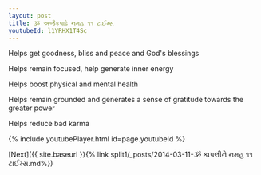 ```yaml
---
layout: post
title: ૐ અજૈકપાઢે નમહ ૧૧ ટાઈમ્સ
youtubeId: l1YRHX1T4Sc
---
```

 
 
Helps get goodness, bliss and peace and God's blessings
 
Helps remain focused, help generate inner energy 
 
Helps boost physical and mental health 
 
Helps remain grounded and generates a sense of gratitude towards the greater power 
 
Helps reduce bad karma
 
 
 
 


{% include youtubePlayer.html id=page.youtubeId %}
 
[Next]({{ site.baseurl }}{% link  split1/_posts/2014-03-11-ૐ કાપલીને નમહ ૧૧ ટાઈમ્સ.md%})
 
